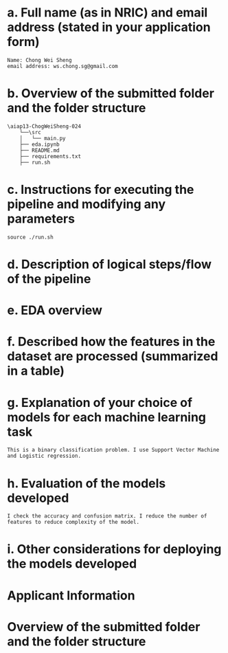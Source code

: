 # a. Full name (as in NRIC) and email address (stated in your application form)

    Name: Chong Wei Sheng
    email address: ws.chong.sg@gmail.com

# b. Overview of the submitted folder and the folder structure

    \aiap13-ChogWeiSheng-024
        └──\src
        │   └── main.py
        ├── eda.ipynb
        ├── README.md
        ├── requirements.txt
        ├── run.sh

# c. Instructions for executing the pipeline and modifying any parameters

    source ./run.sh    

# d. Description of logical steps/flow of the pipeline

# e. EDA overview

# f. Described how the features in the dataset are processed (summarized in a table)

# g. Explanation of your choice of models for each machine learning task

    This is a binary classification problem. I use Support Vector Machine and Logistic regression.

# h. Evaluation of the models developed

    I check the accuracy and confusion matrix. I reduce the number of features to reduce complexity of the model.

# i. Other considerations for deploying the models developed

# Applicant Information

# Overview of the submitted folder and the folder structure
